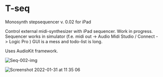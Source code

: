 # T-seq
Monosynth stepsequencer v. 0.02 for iPad 

Control external midi-synthesizer with iPad sequencer. 
Work in progress. Sequencer works in simulator (f.e. midi out -> Audio Midi Studio / Connect -> Logic Pro )
GUI is a mess and todo-list is long. 

Uses AudioKit framework.

![Seq-002-img](https://user-images.githubusercontent.com/93654870/151774647-28b84572-baa8-4654-861c-ed239b526dfc.jpg)

![Screenshot 2022-01-31 at 11 35 06](https://user-images.githubusercontent.com/93654870/151774682-04233b13-9380-4dc8-83c0-45486a354aec.png)
